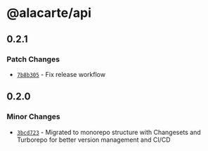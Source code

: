 # @alacarte/api

## 0.2.1

### Patch Changes

- [`7b8b305`](https://github.com/davidcharbonnier/alacarte/commit/7b8b3056c8a890a2be3b07e2ef3b83e522a26500) - Fix release workflow

## 0.2.0

### Minor Changes

- [`3bcd723`](https://github.com/davidcharbonnier/alacarte/commit/3bcd723f82deff365cbb2b9cd3a89e85f43d4c1b) - Migrated to monorepo structure with Changesets and Turborepo for better version management and CI/CD
